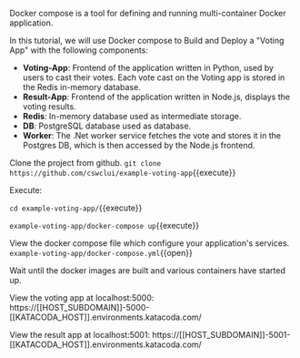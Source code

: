 Docker compose is a tool for defining and running multi-container Docker application.

In this tutorial, we will use Docker compose to Build and Deploy a "Voting App" with the following components:
* **Voting-App**: Frontend of the application written in Python, used by users to cast their votes. Each vote cast on the Voting app is stored in the Redis in-memory database.
* **Result-App**: Frontend of the application written in Node.js, displays the voting results.
* **Redis**: In-memory database used as intermediate storage.
* **DB**: PostgreSQL database used as database.
* **Worker**: The .Net worker service fetches the vote and stores it in the Postgres DB, which is then accessed by the Node.js frontend.

Clone the project from github.
`git clone https://github.com/cswclui/example-voting-app`{{execute}}


Execute:

`cd example-voting-app/`{{execute}}

`example-voting-app/docker-compose up`{{execute}}


View the docker compose file which configure your application's services.
`example-voting-app/docker-compose.yml`{{open}}

Wait until the docker images are built and various containers have started up.


View the voting app at localhost:5000:
https://[[HOST_SUBDOMAIN]]-5000-[[KATACODA_HOST]].environments.katacoda.com/

View the result app at localhost:5001:
https://[[HOST_SUBDOMAIN]]-5001-[[KATACODA_HOST]].environments.katacoda.com/


